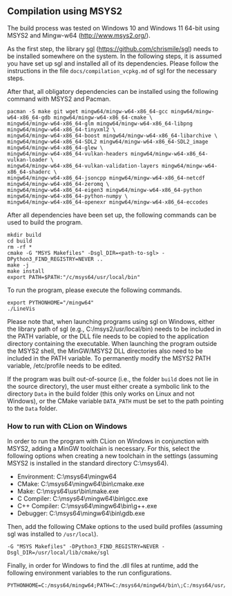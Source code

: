 ## Compilation using MSYS2

The build process was tested on Windows 10 and Windows 11 64-bit using MSYS2 and Mingw-w64 (http://www.msys2.org/).

As the first step, the library [sgl](https://github.com/chrismile/sgl) (https://github.com/chrismile/sgl) needs to be
installed somewhere on the system. In the following steps, it is assumed you have set up sgl and installed all of its
dependencies. Please follow the instructions in the file `docs/compilation_vcpkg.md` of sgl for the necessary steps.

After that, all obligatory dependencies can be installed using the following command with MSYS2 and Pacman.

```shell
pacman -S make git wget mingw64/mingw-w64-x86_64-gcc mingw64/mingw-w64-x86_64-gdb mingw64/mingw-w64-x86_64-cmake \
mingw64/mingw-w64-x86_64-glm mingw64/mingw-w64-x86_64-libpng mingw64/mingw-w64-x86_64-tinyxml2 \
mingw64/mingw-w64-x86_64-boost mingw64/mingw-w64-x86_64-libarchive \
mingw64/mingw-w64-x86_64-SDL2 mingw64/mingw-w64-x86_64-SDL2_image mingw64/mingw-w64-x86_64-glew \
mingw64/mingw-w64-x86_64-vulkan-headers mingw64/mingw-w64-x86_64-vulkan-loader \
mingw64/mingw-w64-x86_64-vulkan-validation-layers mingw64/mingw-w64-x86_64-shaderc \
mingw64/mingw-w64-x86_64-jsoncpp mingw64/mingw-w64-x86_64-netcdf mingw64/mingw-w64-x86_64-zeromq \
mingw64/mingw-w64-x86_64-eigen3 mingw64/mingw-w64-x86_64-python mingw64/mingw-w64-x86_64-python-numpy \
mingw64/mingw-w64-x86_64-openexr mingw64/mingw-w64-x86_64-eccodes
```

After all dependencies have been set up, the following commands can be used to build the program.

```shell
mkdir build
cd build
rm -rf *
cmake -G "MSYS Makefiles" -Dsgl_DIR=<path-to-sgl> -DPython3_FIND_REGISTRY=NEVER ..
make -j
make install
export PATH=$PATH:"/c/msys64/usr/local/bin"
```

To run the program, please execute the following commands.

```shell
export PYTHONHOME="/mingw64"
./LineVis
```

Please note that, when launching programs using sgl on Windows, either the library path of sgl
(e.g., C:/msys2/usr/local/bin) needs to be included in the PATH variable, or the DLL file needs to be copied to the
application directory containing the executable. When launching the program outside the MSYS2 shell, the MinGW/MSYS2
DLL directories also need to be included in the PATH variable. To permanently modify the MSYS2 PATH variable,
/etc/profile needs to be edited.

If the program was built out-of-source (i.e., the folder `build` does not lie in the source directory), the user must
either create a symbolic link to the directory `Data` in the build folder (this only works on Linux and not Windows),
or the CMake variable `DATA_PATH` must be set to the path pointing to the `Data` folder.


### How to run with CLion on Windows

In order to run the program with CLion on Windows in conjunction with MSYS2, adding a MinGW toolchain is necessary.
For this, select the following options when creating a new toolchain in the settings (assuming MSYS2 is installed in
the standard directory C:\msys64).
- Environment: C:\msys64\mingw64
- CMake: C:\msys64\mingw64\bin\cmake.exe
- Make: C:\msys64\usr\bin\make.exe
- C Compiler: C:\msys64\mingw64\bin\gcc.exe
- C++ Compiler: C:\msys64\mingw64\bin\g++.exe
- Debugger: C:\msys64\mingw64\bin\gdb.exe

Then, add the following CMake options to the used build profiles (assuming sgl was installed to `/usr/local`).

```shell
-G "MSYS Makefiles" -DPython3_FIND_REGISTRY=NEVER -Dsgl_DIR=/usr/local/lib/cmake/sgl
```

Finally, in order for Windows to find the .dll files at runtime, add the following environment variables to the run
configurations.

```shell
PYTHONHOME=C:/msys64/mingw64;PATH=C:/msys64/mingw64/bin\;C:/msys64/usr/local/bin
```

